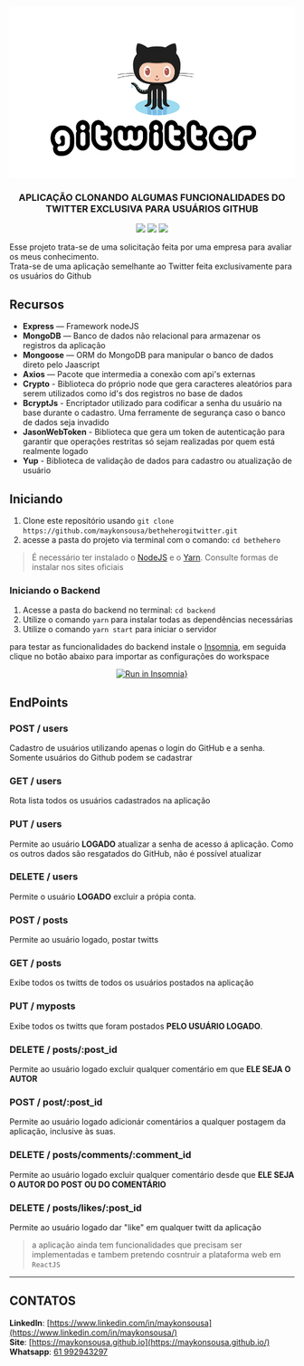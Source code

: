 <div align="center">
  <img src="logo.png" height="300px" alt="Gitwitter"/>
</div>

<div align="center">

  ### APLICAÇÃO CLONANDO ALGUMAS FUNCIONALIDADES DO TWITTER EXCLUSIVA PARA USUÁRIOS GITHUB


  ![](https://img.shields.io/badge/autor-Maykon%20Sousa-brightgreen)
  ![](https://img.shields.io/badge/Back--End-NodeJS-brightgreen)
  ![](https://img.shields.io/badge/Front--End-ReactJS-brightgreen)

</div> 

Esse projeto trata-se de uma solicitação feita por uma empresa para avaliar os 
meus conhecimento.  
Trata-se de uma aplicação semelhante ao Twitter feita exclusivamente para os usuários do Github


## Recursos

- **Express** — Framework nodeJS
- **MongoDB** — Banco de dados não relacional para armazenar os registros da aplicação
- **Mongoose** — ORM do MongoDB para manipular o banco de dados direto pelo Jaascript
- **Axios** — Pacote que intermedia a conexão com api's externas
- **Crypto** - Biblioteca do próprio node que gera caracteres aleatórios para serem utilizados como id's dos registros no base de dados
- **BcryptJs** - Encriptador utilizado para codificar a senha du usuário na base durante o cadastro. Uma ferramente de segurança caso o banco de dados seja invadido
- **JasonWebToken** - Biblioteca que gera um token de autenticação para garantir que operações restritas só sejam realizadas por quem está realmente logado
- **Yup** - Biblioteca de validação de dados para cadastro ou atualização de usuário

## Iniciando

1. Clone este  reposítório usando `git clone https://github.com/maykonsousa/betheherogitwitter.git`
2. acesse a pasta do projeto via terminal com o comando: `cd bethehero`<br />

>É necessário ter instalado o [NodeJS](https://nodejs.org/en/download/) e o [Yarn](https://yarnpkg.com/). Consulte formas de instalar nos sites oficiais

### Iniciando o Backend

1. Acesse a pasta do backend no terminal: `cd backend`
2. Utilize o comando  `yarn` para instalar todas as dependências necessárias<br />
3. Utilize o comando  `yarn start` para iniciar o servidor

para testar as funcionalidades do backend instale o [Insomnia](https://insomnia.rest/download/), em seguida clique no botão abaixo para importar as configurações do workspace
<div align="center">

[![Run in Insomnia}](https://insomnia.rest/images/run.svg)](https://insomnia.rest/run/?label=Gitwitter&uri=https%3A%2F%2Fraw.githubusercontent.com%2Fmaykonsousa%2Fgitwitter%2Fmaster%2FInsomnia_2020-04-20.json)
</div>


## EndPoints

### **POST / users**

Cadastro de usuários utilizando apenas o login do GitHub e a senha. Somente usuários do Github podem se cadastrar
  
### **GET / users**

Rota lista todos os usuários cadastrados na aplicação

### **PUT / users**

Permite ao usuário **LOGADO** atualizar a senha de acesso á aplicação. Como os outros dados são resgatados do GitHub, não é possível atualizar

### **DELETE / users**

Permite o usuário **LOGADO** excluir a própia conta. 

### **POST / posts**

Permite ao usuário logado, postar twitts
  
### **GET / posts**

Exibe todos os twitts de todos os usuários postados na aplicação

### **PUT / myposts**

Exibe todos os twitts que foram postados **PELO USUÁRIO LOGADO**.

### **DELETE / posts/:post_id**

Permite ao usuário logado excluir qualquer comentário em que **ELE SEJA O AUTOR**

### **POST / post/:post_id**

Permite ao usuário logado adicionár comentários a qualquer postagem da aplicação, inclusive às suas.

### **DELETE / posts/comments/:comment_id**

Permite ao usuário logado excluir qualquer comentário desde que **ELE SEJA O AUTOR DO POST OU DO COMENTÁRIO**

### **DELETE / posts/likes/:post_id**

Permite ao usuário logado dar "like" em qualquer twitt da aplicação

>a aplicação ainda tem funcionalidades que precisam ser implementadas e  tambem pretendo cosntruir a plataforma web em `ReactJS`

***

## CONTATOS
**LinkedIn**: [https://www.linkedin.com/in/maykonsousa](https://www.linkedin.com/in/maykonsousa/)  
**Site**: [https://maykonsousa.github.io](https://maykonsousa.github.io/)  
**Whatsapp**: [61 992943297](http://wa.me/5561992943297)